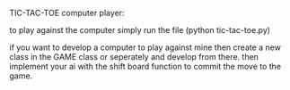 TIC-TAC-TOE computer player:

to play against the computer simply run the file
(python tic-tac-toe.py)

if you want to develop a computer to play against mine then create a new class in the GAME class or seperately and develop from there. then implement your ai with the shift board function to commit the move to the game.
